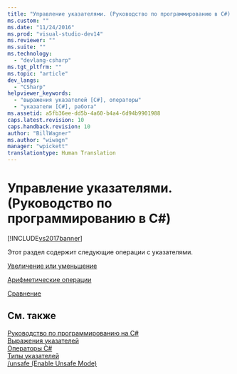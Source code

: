 ```yaml
---
title: "Управление указателями. (Руководство по программированию в C#) | Microsoft Docs"
ms.custom: ""
ms.date: "11/24/2016"
ms.prod: "visual-studio-dev14"
ms.reviewer: ""
ms.suite: ""
ms.technology: 
  - "devlang-csharp"
ms.tgt_pltfrm: ""
ms.topic: "article"
dev_langs: 
  - "CSharp"
helpviewer_keywords: 
  - "выражения указателей [C#], операторы"
  - "указатели [C#], работа"
ms.assetid: a5fb36ee-dd5b-4a60-b4a4-6d94b9901988
caps.latest.revision: 10
caps.handback.revision: 10
author: "BillWagner"
ms.author: "wiwagn"
manager: "wpickett"
translationtype: Human Translation
---
```

# Управление указателями. (Руководство по программированию в C#)
[!INCLUDE[vs2017banner](../../../csharp/includes/vs2017banner.md)]

Этот раздел содержит следующие операции с указателями.  
  
 [Увеличение или уменьшение](../../../csharp/programming-guide/unsafe-code-pointers/how-to-increment-and-decrement-pointers.md)  
  
 [Арифметические операции](../../../csharp/programming-guide/unsafe-code-pointers/arithmetic-operations-on-pointers.md)  
  
 [Сравнение](../../../csharp/programming-guide/unsafe-code-pointers/pointer-comparison.md)  
  
## См. также  
 [Руководство по программированию на C\#](../../../csharp/programming-guide/index.md)   
 [Выражения указателей](../../../csharp/programming-guide/unsafe-code-pointers/pointer-expressions.md)   
 [Операторы C\#](../../../csharp/language-reference/operators/index.md)   
 [Типы указателей](../../../csharp/programming-guide/unsafe-code-pointers/pointer-types.md)   
 [\/unsafe \(Enable Unsafe Mode\)](../../../csharp/language-reference/compiler-options/unsafe-compiler-option.md)